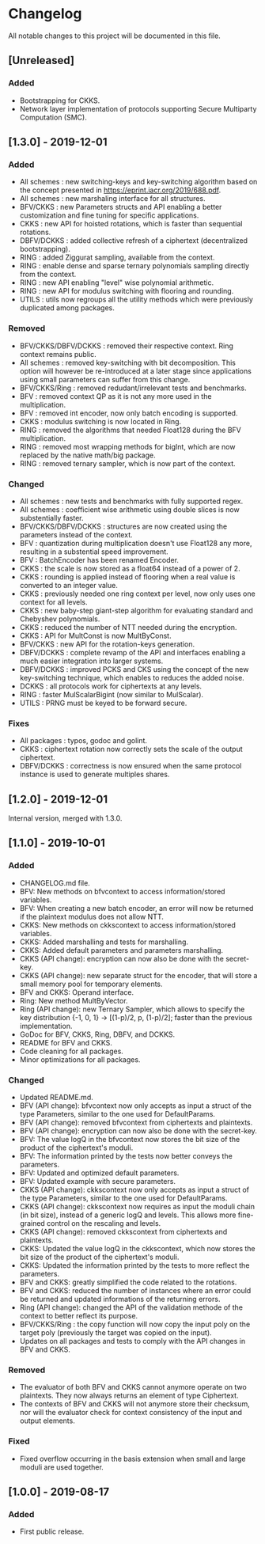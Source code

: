 # Changelog
All notable changes to this project will be documented in this file. 

## [Unreleased]
### Added
- Bootstrapping for CKKS.
- Network layer implementation of protocols supporting Secure Multiparty Computation (SMC).

## [1.3.0] - 2019-12-01
### Added
- All schemes : new switching-keys and key-switching algorithm based on the concept presented in https://eprint.iacr.org/2019/688.pdf.
- All schemes : new marshaling interface for all structures.
- BFV/CKKS : new Parameters structs and API enabling a better customization and fine tuning for specific applications.
- CKKS : new API for hoisted rotations, which is faster than sequential rotations.
- DBFV/DCKKS : added collective refresh of a ciphertext (decentralized bootstrapping).
- RING : added Ziggurat sampling, available from the context.
- RING : enable dense and sparse ternary polynomials sampling directly from the context.
- RING : new API enabling "level" wise polynomial arithmetic.
- RING : new API for modulus switching with flooring and rounding.
- UTILS : utils now regroups all the utility methods which were previously duplicated among packages.
### Removed
- BFV/CKKS/DBFV/DCKKS : removed their respective context. Ring context remains public.
- All schemes : removed key-switching with bit decomposition. This option will however be re-introduced at a later stage since applications using small parameters can suffer from this change.
- BFV/CKKS/Ring : removed redudant/irrelevant tests and benchmarks.
- BFV : removed context QP as it is not any more used in the multiplication.
- BFV : removed int encoder, now only batch encoding is supported.
- CKKS : modulus switching is now located in Ring.
- RING : removed the algorithms that needed Float128 during the BFV multiplication.
- RING : removed most wrapping methods for bigInt, which are now replaced by the native math/big package.
- RING : removed ternary sampler, which is now part of the context.
### Changed
- All schemes : new tests and benchmarks with fully supported regex.
- All schemes : coefficient wise arithmetic using double slices is now substentially faster.
- BFV/CKKS/DBFV/DCKKS : structures are now created using the parameters instead of the context.
- BFV : quantization during multiplication doesn't use Float128 any more, resulting in a substential speed improvement.
- BFV : BatchEncoder has been renamed Encoder.
- CKKS : the scale is now stored as a float64 instead of a power of 2.
- CKKS : rounding is applied instead of flooring when a real value is converted to an integer value.
- CKKS : previously needed one ring context per level, now only uses one context for all levels.
- CKKS : new baby-step giant-step algorithm for evaluating standard and Chebyshev polynomials.
- CKKS : reduced the number of NTT needed during the encryption.
- CKKS : API for MultConst is now MultByConst.
- BFV/CKKS : new API for the rotation-keys generation.
- DBFV/DCKKS : complete revamp of the API and interfaces enabling a much easier integration into larger systems.
- DBFV/DCKKS : improved PCKS and CKS using the concept of the new key-switching technique, which enables to reduces the added noise.
- DCKKS : all protocols work for ciphertexts at any levels.
- RING : faster MulScalarBigint (now similar to MulScalar).
- UTILS : PRNG must be keyed to be forward secure.
### Fixes
- All packages : typos, godoc and golint.
- CKKS : ciphertext rotation now correctly sets the scale of the output ciphertext.
- DBFV/DCKKS : correctness is now ensured when the same protocol instance is used to generate multiples shares.

## [1.2.0] - 2019-12-01
Internal version, merged with 1.3.0.

## [1.1.0] - 2019-10-01
### Added
- CHANGELOG.md file.
- BFV: New methods on bfvcontext to access information/stored variables.
- BFV: When creating a new batch encoder, an error will now be returned if the plaintext modulus does not allow NTT.
- CKKS: New methods on ckkscontext to access information/stored variables.
- CKKS: Added marshalling and tests for marshalling.
- CKKS: Added default parameters and parameters marshalling.
- CKKS (API change): encryption can now also be done with the secret-key.
- CKKS (API change): new separate struct for the encoder, that will store a small memory pool for temporary elements.
- BFV and CKKS: Operand interface.
- Ring: New method MultByVector.
- Ring (API change): new Ternary Sampler, which allows to specify the key distribution {-1, 0, 1} -> [(1-p)/2, p, (1-p)/2]; faster than the previous implementation.
- GoDoc for BFV, CKKS, Ring, DBFV, and DCKKS.
- README for BFV and CKKS.
- Code cleaning for all packages.
- Minor optimizations for all packages.

### Changed
- Updated README.md.
- BFV (API change): bfvcontext now only accepts as input a struct of the type Parameters, similar to the one used for DefaultParams.
- BFV (API change): removed bfvcontext from ciphertexts and plaintexts.
- BFV (API change): encryption can now also be done with the secret-key.
- BFV: The value logQ in the bfvcontext now stores the bit size of the product of the ciphertext's moduli.
- BFV: The information printed by the tests now better conveys the parameters.
- BFV: Updated and optimized default parameters.
- BFV: Updated example with secure parameters.
- CKKS (API change): ckkscontext now only accepts as input a struct of the type Parameters, similar to the one used for DefaultParams.
- CKKS (API change): ckkscontext now requires as input the moduli chain (in bit size), instead of a generic logQ and levels. This allows more fine-grained control on the rescaling and levels.
- CKKS (API change): removed ckkscontext from ciphertexts and plaintexts.
- CKKS: Updated the value logQ in the ckkscontext, which now stores the bit size of the product of the ciphertext's moduli.
- CKKS: Updated the information printed by the tests to more reflect the parameters.
- BFV and CKKS: greatly simplified the code related to the rotations.
- BFV and CKKS: reduced the number of instances where an error could be returned and updated informations of the returning errors.
- Ring (API change): changed the API of the validation methode of the context to better reflect its purpose.
- BFV/CKKS/Ring : the copy function will now copy the input poly on the target poly (previously the target was copied on the input).
- Updates on all packages and tests to comply with the API changes in BFV and CKKS.

### Removed
- The evaluator of both BFV and CKKS cannot anymore operate on two plaintexts. They now always returns an element of type Ciphertext.
- The contexts of BFV and CKKS will not anymore store their checksum, nor will the evaluator check for context consistency of the input and output elements.

### Fixed
- Fixed overflow occurring in the basis extension when small and large moduli are used together.

## [1.0.0] - 2019-08-17
### Added
- First public release.
